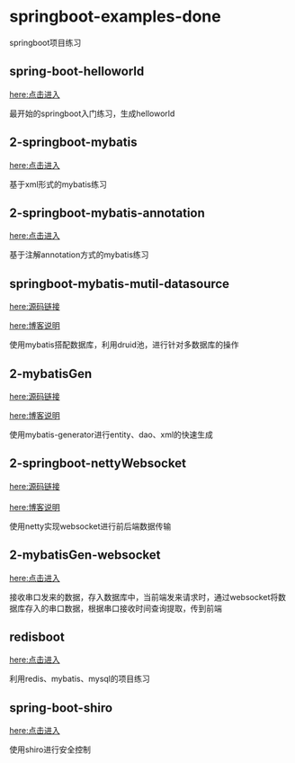 # springboot-examples-done
springboot项目练习

## spring-boot-helloworld
[here:点击进入](https://github.com/liuxianzhishou/springboot-examples-done/tree/main/spring-boot-helloWorld)<br/>


最开始的springboot入门练习，生成helloworld

## 2-springboot-mybatis
[here:点击进入](https://github.com/liuxianzhishou/springboot-examples-done/tree/main/2-springboot-mybatis)<br/>


基于xml形式的mybatis练习

## 2-springboot-mybatis-annotation
[here:点击进入](https://github.com/liuxianzhishou/springboot-examples-done/tree/main/2-springboot-mybatis-annotation)<br/>


基于注解annotation方式的mybatis练习

## springboot-mybatis-mutil-datasource
[here:源码链接](https://github.com/liuxianzhishou/springboot-examples-done/tree/main/springboot-mybatis-mutil-datasource)<br/>

[here:博客说明](https://www.cnblogs.com/liuxianzhishou/p/15032769.html)


使用mybatis搭配数据库，利用druid池，进行针对多数据库的操作

## 2-mybatisGen
[here:源码链接](https://github.com/liuxianzhishou/springboot-examples-done/tree/main/2-mybatisGen)<br/>

[here:博客说明](https://www.cnblogs.com/liuxianzhishou/p/15065027.html)


使用mybatis-generator进行entity、dao、xml的快速生成

## 2-springboot-nettyWebsocket
[here:源码链接](https://github.com/liuxianzhishou/springboot-examples-done/tree/main/2-springboot-nettyWebsocket)<br/>
<br/>
[here:博客说明](https://www.cnblogs.com/liuxianzhishou/p/15049867.html)

使用netty实现websocket进行前后端数据传输

## 2-mybatisGen-websocket
[here:点击进入](https://github.com/liuxianzhishou/springboot-examples-done/tree/main/2-mybatisGen-websocket)

接收串口发来的数据，存入数据库中，当前端发来请求时，通过websocket将数据库存入的串口数据，根据串口接收时间查询提取，传到前端

## redisboot
[here:点击进入](https://github.com/liuxianzhishou/springboot-examples-done/tree/main/redisboot)<br/>


利用redis、mybatis、mysql的项目练习

## spring-boot-shiro
[here:点击进入](https://github.com/liuxianzhishou/springboot-examples-done/tree/main/spring-boot-shiro)<br/>


使用shiro进行安全控制



